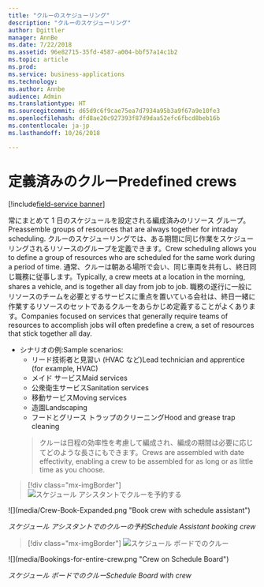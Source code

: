 ```yaml
---
title: "クルーのスケジューリング"
description: "クルーのスケジューリング"
author: Dgittler
manager: AnnBe
ms.date: 7/22/2018
ms.assetid: 96e82715-35fd-4587-a004-bbf57a14c1b2
ms.topic: article
ms.prod: 
ms.service: business-applications
ms.technology: 
ms.author: Annbe
audience: Admin
ms.translationtype: HT
ms.sourcegitcommit: d65d9c6f9cae75ea7d7934a95b3a9f67a9e10fe3
ms.openlocfilehash: dfd8ae20c927393f87d9daa52efc6fbcd8beb16b
ms.contentlocale: ja-jp
ms.lasthandoff: 10/26/2018

---
```





#  <a name="predefined-crews"></a><span data-ttu-id="9c2da-103">定義済みのクルー</span><span class="sxs-lookup"><span data-stu-id="9c2da-103">Predefined crews</span></span>

[!include[field-service banner](../../../includes/field-service.md)]

<span data-ttu-id="9c2da-104">常にまとめて 1 日のスケジュールを設定される編成済みのリソース グループ。</span><span class="sxs-lookup"><span data-stu-id="9c2da-104">Preassemble groups of resources that are always together for intraday scheduling.</span></span> <span data-ttu-id="9c2da-105">クルーのスケジューリングでは、ある期間に同じ作業をスケジューリングされるリソースのグループを定義できます。</span><span class="sxs-lookup"><span data-stu-id="9c2da-105">Crew scheduling allows you to define a group of resources who are scheduled for the same work during a period of time.</span></span> <span data-ttu-id="9c2da-106">通常、クルーは朝ある場所で会い、同じ車両を共有し、終日同じ職務に従事します。</span><span class="sxs-lookup"><span data-stu-id="9c2da-106">Typically, a crew meets at a location in the morning, shares a vehicle, and is together all day from job to job.</span></span> <span data-ttu-id="9c2da-107">職務の遂行に一般にリソースのチームを必要とするサービスに重点を置いている会社は、終日一緒に作業するリソースのセットであるクルーをあらかじめ定義することがよくあります。</span><span class="sxs-lookup"><span data-stu-id="9c2da-107">Companies focused on services that generally require teams of resources to accomplish jobs will often predefine a crew, a set of resources that stick together all day.</span></span>

* <span data-ttu-id="9c2da-108">シナリオの例:</span><span class="sxs-lookup"><span data-stu-id="9c2da-108">Sample scenarios:</span></span>
    * <span data-ttu-id="9c2da-109">リード技術者と見習い (HVAC など)</span><span class="sxs-lookup"><span data-stu-id="9c2da-109">Lead technician and apprentice (for example, HVAC)</span></span>
    * <span data-ttu-id="9c2da-110">メイド サービス</span><span class="sxs-lookup"><span data-stu-id="9c2da-110">Maid services</span></span>
    * <span data-ttu-id="9c2da-111">公衆衛生サービス</span><span class="sxs-lookup"><span data-stu-id="9c2da-111">Sanitation services</span></span>
    * <span data-ttu-id="9c2da-112">移動サービス</span><span class="sxs-lookup"><span data-stu-id="9c2da-112">Moving services</span></span>
    * <span data-ttu-id="9c2da-113">造園</span><span class="sxs-lookup"><span data-stu-id="9c2da-113">Landscaping</span></span>
    * <span data-ttu-id="9c2da-114">フードとグリース トラップのクリーニング</span><span class="sxs-lookup"><span data-stu-id="9c2da-114">Hood and grease trap cleaning</span></span>
    > <span data-ttu-id="9c2da-115">クルーは日程の効率性を考慮して編成され、編成の期間は必要に応じてどのような長さにもできます。</span><span class="sxs-lookup"><span data-stu-id="9c2da-115">Crews are assembled with date effectivity, enabling a crew to be assembled for as long or as little time as you choose.</span></span>

> [!div class="mx-imgBorder"]
> <span data-ttu-id="9c2da-116">![](media/Crew-Book-Expanded.png "スケジュール アシスタントでクルーを予約する")
<!-- picture --></span><span class="sxs-lookup"><span data-stu-id="9c2da-116">![](media/Crew-Book-Expanded.png "Book crew with schedule assistant")
<!-- picture --></span></span>

<span data-ttu-id="9c2da-117">*スケジュール アシスタントでのクルーの予約*</span><span class="sxs-lookup"><span data-stu-id="9c2da-117">*Schedule Assistant booking crew*</span></span>

> [!div class="mx-imgBorder"]
> <span data-ttu-id="9c2da-118">![](media/Bookings-for-entire-crew.png "スケジュール ボードでのクルー")
<!-- picture --></span><span class="sxs-lookup"><span data-stu-id="9c2da-118">![](media/Bookings-for-entire-crew.png "Crew on Schedule Board")
<!-- picture --></span></span>

<span data-ttu-id="9c2da-119">*スケジュール ボードでのクルー*</span><span class="sxs-lookup"><span data-stu-id="9c2da-119">*Schedule Board with crew*</span></span>



